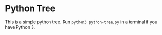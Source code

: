 # Python Tree

This is a simple python tree. Run `python3 python-tree.py` in a terminal if you have Python 3.
